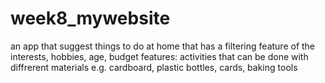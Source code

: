 # week8_mywebsite
an app that suggest things to do at home that has a filtering feature of the interests, hobbies, age, budget
features: activities that can be done with diffrerent materials e.g. cardboard, plastic bottles, cards, baking tools
